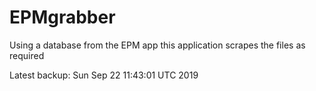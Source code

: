 # EPMgrabber
Using a database from the EPM app this application scrapes the files as required


Latest backup: Sun Sep 22 11:43:01 UTC 2019
